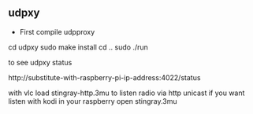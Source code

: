 ## udpxy ##

* First compile udpproxy

cd udpxy
sudo make install
cd ..
sudo ./run

to see udpxy status

http://substitute-with-raspberry-pi-ip-address:4022/status

with vlc load stingray-http.3mu to listen radio via http unicast 
if you want listen with kodi in your raspberry open stingray.3mu
